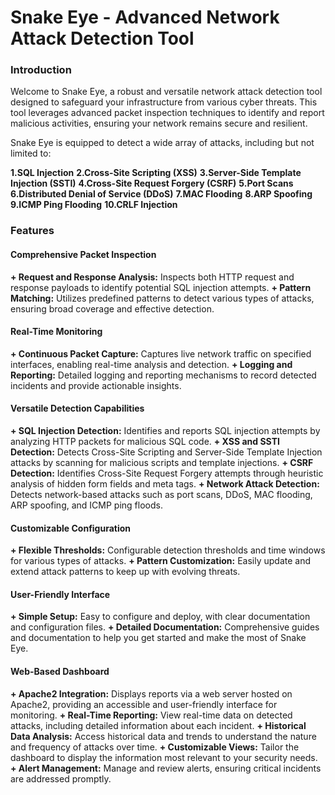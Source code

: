 # Snake Eye - Advanced Network Attack Detection Tool
### Introduction

Welcome to Snake Eye, a robust and versatile network attack detection tool designed to safeguard your infrastructure from various cyber threats. This tool leverages advanced packet inspection techniques to identify and report malicious activities, ensuring your network remains secure and resilient.

Snake Eye is equipped to detect a wide array of attacks, including but not limited to:

  **1.SQL Injection**
  **2.Cross-Site Scripting (XSS)**
  **3.Server-Side Template Injection (SSTI)**
  **4.Cross-Site Request Forgery (CSRF)**
  **5.Port Scans**
  **6.Distributed Denial of Service (DDoS)**
  **7.MAC Flooding**
  **8.ARP Spoofing**
  **9.ICMP Ping Flooding**
  **10.CRLF Injection**

### Features
#### Comprehensive Packet Inspection

  **+ Request and Response Analysis:** Inspects both HTTP request and response payloads to identify potential SQL injection attempts.
  **+ Pattern Matching:** Utilizes predefined patterns to detect various types of attacks, ensuring broad coverage and effective detection.

#### Real-Time Monitoring

  **+ Continuous Packet Capture:** Captures live network traffic on specified interfaces, enabling real-time analysis and detection.
  **+ Logging and Reporting:** Detailed logging and reporting mechanisms to record detected incidents and provide actionable insights.

#### Versatile Detection Capabilities

  **+ SQL Injection Detection:** Identifies and reports SQL injection attempts by analyzing HTTP packets for malicious SQL code.
  **+ XSS and SSTI Detection:** Detects Cross-Site Scripting and Server-Side Template Injection attacks by scanning for malicious scripts and template injections.
  **+ CSRF Detection:** Identifies Cross-Site Request Forgery attempts through heuristic analysis of hidden form fields and meta tags.
  **+ Network Attack Detection:** Detects network-based attacks such as port scans, DDoS, MAC flooding, ARP spoofing, and ICMP ping floods.

#### Customizable Configuration

  **+ Flexible Thresholds:** Configurable detection thresholds and time windows for various types of attacks.
  **+ Pattern Customization:** Easily update and extend attack patterns to keep up with evolving threats.

#### User-Friendly Interface

  **+ Simple Setup:** Easy to configure and deploy, with clear documentation and configuration files.
  **+ Detailed Documentation:** Comprehensive guides and documentation to help you get started and make the most of Snake Eye.

#### Web-Based Dashboard

 **+ Apache2 Integration:** Displays reports via a web server hosted on Apache2, providing an accessible and user-friendly interface for monitoring.
 **+ Real-Time Reporting:** View real-time data on detected attacks, including detailed information about each incident.
 **+ Historical Data Analysis:** Access historical data and trends to understand the nature and frequency of attacks over time.
 **+ Customizable Views:** Tailor the dashboard to display the information most relevant to your security needs.
 **+ Alert Management:** Manage and review alerts, ensuring critical incidents are addressed promptly.
 
